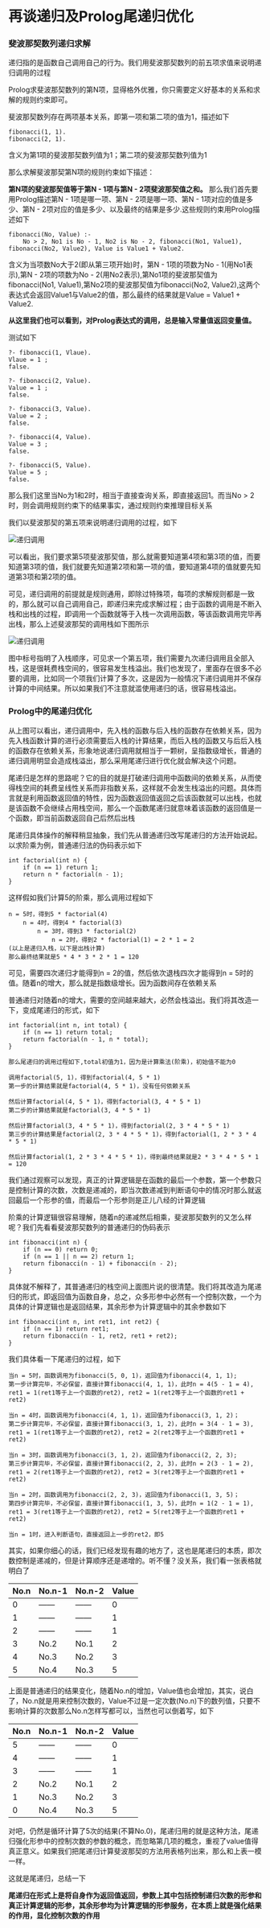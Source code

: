 # 再谈递归及Prolog尾递归优化

### 斐波那契数列递归求解
递归指的是函数自己调用自己的行为。我们用斐波那契数列的前五项求值来说明递归调用的过程

Prolog求斐波那契数列的第N项，显得格外优雅，你只需要定义好基本的关系和求解的规则约束即可。

斐波那契数列存在两项基本关系，即第一项和第二项的值为1，描述如下

```
fibonacci(1, 1).
fibonacci(2, 1).
```

含义为第1项的斐波那契数列值为1；第二项的斐波那契数列值为1

那么求解斐波那契第N项的规则约束如下描述：

**第N项的斐波那契值等于第N - 1项与第N - 2项斐波那契值之和。** 那么我们首先要用Prolog描述第N - 1项是哪一项、第N - 2项是哪一项、第N - 1项对应的值是多少、第N - 2项对应的值是多少、以及最终的结果是多少.这些规则约束用Prolog描述如下

```
fibonacci(No, Value) :- 
    No > 2, No1 is No - 1, No2 is No - 2, fibonacci(No1, Value1), fibonacci(No2, Value2), Value is Value1 + Value2.
```

含义为当项数No大于2(即从第三项开始)时，第N - 1项的项数为No - 1(用No1表示),第N - 2项的项数为No - 2(用No2表示),第No1项的斐波那契值为fibonacci(No1, Value1),第No2项的斐波那契值为fibonacci(No2, Value2),这两个表达式会返回Value1与Value2的值，那么最终的结果就是Value = Value1 + Value2.

**从这里我们也可以看到，对Prolog表达式的调用，总是输入常量值返回变量值。**

测试如下

```
?- fibonacci(1, Vlaue).
Vlaue = 1 ;
false.

?- fibonacci(2, Value).
Value = 1 ;
false.

?- fibonacci(3, Value).
Value = 2 ;
false.

?- fibonacci(4, Value).
Value = 3 ;
false.

?- fibonacci(5, Value).
Value = 5 ;
false.
```

那么我们这里当No为1和2时，相当于直接查询关系，即直接返回1。而当No > 2时，则会调用规则约束下的结果事实，通过规则约束推理目标关系

我们以斐波那契的第五项来说明递归调用的过程，如下

![递归调用](https://feily.tech/image/20190204115236.png)

可以看出，我们要求第5项斐波那契值，那么就需要知道第4项和第3项的值，而要知道第3项的值，我们就要先知道第2项和第一项的值，要知道第4项的值就要先知道第3项和第2项的值。

可见，递归调用的前提就是规则通用，即除过特殊项，每项的求解规则都是一致的，那么就可以自己调用自己，即递归来完成求解过程；由于函数的调用是不断入栈和出栈的过程，即调用一个函数就等于入栈一次调用函数，等该函数调用完毕再出栈，那么上述斐波那契的调用栈如下图所示

![递归调用](https://feily.tech/image/20190204123324.png)

图中标号指明了入栈顺序，可见求一个第五项，我们需要九次递归调用且全部入栈，这是很耗费栈空间的，很容易发生栈溢出。我们也发现了，里面存在很多不必要的调用，比如同一个项我们计算了多次，这是因为一般情况下递归调用并不保存计算的中间结果。所以如果我们不注意就滥使用递归的话，很容易栈溢出。

### Prolog中的尾递归优化

从上图可以看出，递归调用中，先入栈的函数与后入栈的函数存在依赖关系，因为先入栈函数计算的进行必须需要后入栈的计算结果，而后入栈的函数又与后后入栈的函数存在依赖关系，形象地说递归调用就相当于一颗树，呈指数级增长，普通的递归调用明显会造成栈溢出，那么采用尾递归进行优化就会解决这个问题。

尾递归是怎样的思路呢？它的目的就是打破递归调用中函数间的依赖关系，从而使得栈空间的耗费呈线性关系而非指数关系，这样就不会发生栈溢出的问题。具体而言就是利用函数返回值的特性，因为函数返回值返回之后该函数就可以出栈，也就是该函数不会继续占用栈空间，那么一个函数尾递归就意味着该函数的返回值是一个函数，即当前函数返回自己后然后出栈

尾递归具体操作的解释稍显抽象，我们先从普通递归改写尾递归的方法开始说起。以求阶乘为例，普通递归法的伪码表示如下

```
int factorial(int n) {
    if (n == 1) return 1;
    return n * factorial(n - 1);
}
```

这样假如我们计算5的阶乘，那么调用过程如下

```
n = 5时，得到5 * factorial(4)
    n = 4时，得到4 * factorial(3)
        n = 3时，得到3 * factorial(2)
            n = 2时，得到2 * factorial(1) = 2 * 1 = 2
(以上是递归入栈，以下是出栈计算)
那么最终结果就是5 * 4 * 3 * 2 * 1 = 120
```

可见，需要四次递归才能得到n = 2的值，然后依次退栈四次才能得到n = 5时的值。随着n的增大，那么就是指数级增长。因为函数间存在依赖关系

普通递归对随着n的增大，需要的空间越来越大，必然会栈溢出。我们将其改造一下，变成尾递归的形式，如下

```
int factorial(int n, int total) {
    if (n == 1) return total;
    return factorial(n - 1, n * total);
}
```

```
那么尾递归的调用过程如下,total初值为1，因为是计算乘法(阶乘)，初始值不能为0

调用factorial(5, 1)，得到factorial(4, 5 * 1)
第一步的计算结果就是factorial(4, 5 * 1)，没有任何依赖关系

然后计算factorial(4, 5 * 1)，得到factorial(3, 4 * 5 * 1)
第二步的计算结果就是factorial(3, 4 * 5 * 1)

然后计算factorial(3, 4 * 5 * 1)，得到factorial(2, 3 * 4 * 5 * 1)
第三步的计算结果是factorial(2, 3 * 4 * 5 * 1)，得到factorial(1, 2 * 3 * 4 * 5 * 1)

然后计算factorial(1, 2 * 3 * 4 * 5 * 1)，得到最终结果就是2 * 3 * 4 * 5 * 1 = 120
```

我们通过观察可以发现，真正的计算逻辑是在函数的最后一个参数，第一个参数只是控制计算的次数，次数是递减的，即当次数递减到判断语句中的情况时那么就返回最后一个形参的值，而最后一个形参则是正儿八经的计算逻辑

阶乘的计算逻辑很容易理解，随着n的递减然后相乘，斐波那契数列的又怎么样呢？我们先看看斐波那契数列的普通递归的伪码表示

```
int fibonacci(int n) {
    if (n == 0) return 0;
    if (n == 1 || n == 2) return 1;
    return fibonacci(n - 1) + fibonacci(n - 2);
}
```

具体就不解释了，其普通递归的栈空间上面图片说的很清楚。我们将其改造为尾递归的形式，即返回值为函数自身，总之，众多形参中必然有一个控制次数，一个为具体的计算逻辑也是返回结果，其余形参为计算逻辑中的其余参数如下

```
int fibonacci(int n, int ret1, int ret2) {
    if (n == 1) return ret1;
    return fibonacci(n - 1, ret2, ret1 + ret2);
}
```

我们具体看一下尾递归的过程，如下

```
当n = 5时，函数调用为fibonacci(5, 0, 1)，返回值为fibonacci(4, 1, 1);
第一步计算完毕，不必保留，直接计算fibonacci(4, 1, 1)，此时n = 4(5 - 1 = 4), ret1 = 1(ret1等于上一个函数的ret2), ret2 = 1(ret2等于上一个函数的ret1 + ret2)

当n = 4时，函数调用为fibonacci(4, 1, 1)，返回值为fibonacci(3, 1, 2)；
第二步计算完毕，不必保留，直接计算fibonacci(3, 1, 2)，此时n = 3(4 - 1 = 3), ret1 = 1(ret1等于上一个函数的ret2), ret2 = 2(ret2等于上一个函数的ret1 + ret2)

当n = 3时，函数调用为fibonacci(3, 1, 2)，返回值为fibonacci(2, 2, 3);
第三步计算完毕，不必保留，直接计算fibonacci(2, 2, 3)，此时n = 2(3 - 1 = 2), ret1 = 2(ret1等于上一个函数的ret2), ret2 = 3(ret2等于上一个函数的ret1 + ret2)

当n = 2时，函数调用为fibonacci(2, 2, 3)，返回值为fibonacci(1, 3, 5)；
第四步计算完毕，不必保留，直接计算fibonacci(1, 3, 5)，此时n = 1(2 - 1 = 1), ret1 = 3(ret1等于上一个函数的ret2), ret2 = 5(ret2等于上一个函数的ret1 + ret2)

当n = 1时，进入判断语句，直接返回上一步的ret2，即5
```

其实，如果你细心的话，我们已经发现有趣的地方了，这也是尾递归的本质，即次数控制是递减的，但是计算顺序还是递增的。听不懂？没关系，我们看一张表格就明白了

|No.n|No.n-1|No.n-2|Value|
|------|------|------|------|
|0|——|——|0|
|1|——|——|1|
|2|——|——|1|
|3|No.2|No.1|2|
|4|No.3|No.2|3|
|5|No.4|No.3|5|

上面是普通递归的结果变化，随着No.n的增加，Value值也会增加，其实，说白了，No.n就是用来控制次数的，Value不过是一定次数(No.n)下的数列值，只要不影响计算的次数那么No.n怎样写都可以，当然也可以倒着写，如下

|No.n|No.n-1|No.n-2|Value|
|------|------|------|------|
|5|——|——|0|
|4|——|——|1|
|3|——|——|1|
|2|No.2|No.1|2|
|1|No.3|No.2|3|
|0|No.4|No.3|5|

对吧，仍然是循环计算了5次的结果(不算No.0)，尾递归用的就是这种方法，尾递归强化形参中的控制次数的参数的概念，而忽略第几项的概念，重视了value值得真正意义。如果我们把尾递归计算斐波那契的方法用表格列出来，那么和上表一模一样。

这就是尾递归，总结一下

**尾递归在形式上是将自身作为返回值返回，参数上其中包括控制递归次数的形参和真正计算逻辑的形参，其余形参均为计算逻辑的形参服务，在本质上就是强化结果的作用，显化控制次数的作用**